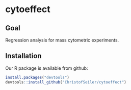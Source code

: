 # cytoeffect

## Goal

Regression analysis for mass cytometric experiments.

## Installation

Our R package is available from github:

``` r
install.packages("devtools")
devtools::install_github("ChristofSeiler/cytoeffect")
```
